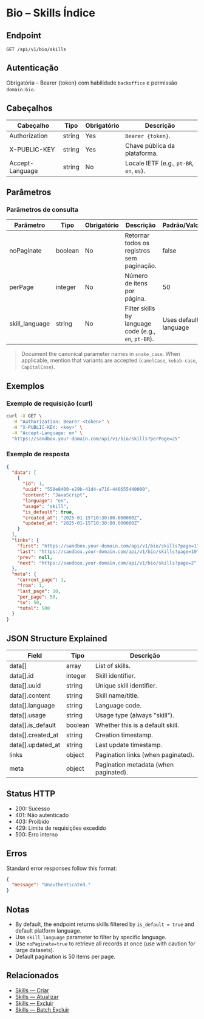 # Bio – Skills Índice

## Endpoint

```
GET /api/v1/bio/skills
```

## Autenticação

Obrigatória – Bearer {token} com habilidade `backoffice` e permissão `domain:bio`.

## Cabeçalhos

| Cabeçalho           | Tipo   | Obrigatório | Descrição |
| ---------------- | ------ | -------- | ----------- |
| Authorization    | string | Yes      | `Bearer {token}`. |
| X-PUBLIC-KEY     | string | Yes      | Chave pública da plataforma. |
| Accept-Language  | string | No       | Locale IETF (e.g., `pt-BR`, `en`, `es`). |

## Parâmetros

### Parâmetros de consulta

| Parâmetro       | Tipo    | Obrigatório | Descrição | Padrão/Valores |
| --------------- | ------- | -------- | ----------- | -------------- |
| noPaginate      | boolean | No       | Retornar todos os registros sem paginação. | false |
| perPage         | integer | No       | Número de itens por página. | 50 |
| skill_language  | string  | No       | Filter skills by language code (e.g., `en`, `pt-BR`). | Uses default language |

> Document the canonical parameter names in `snake_case`. When applicable, mention that variants are accepted (`camelCase`, `kebab-case`, `CapitalCase`).

## Exemplos

### Exemplo de requisição (curl)

```bash
curl -X GET \
  -H "Authorization: Bearer <token>" \
  -H "X-PUBLIC-KEY: <key>" \
  -H "Accept-Language: en" \
  "https://sandbox.your-domain.com/api/v1/bio/skills?perPage=25"
```

### Exemplo de resposta

```json
{
  "data": [
    {
      "id": 1,
      "uuid": "550e8400-e29b-41d4-a716-446655440000",
      "content": "JavaScript",
      "language": "en",
      "usage": "skill",
      "is_default": true,
      "created_at": "2025-01-15T10:30:00.000000Z",
      "updated_at": "2025-01-15T10:30:00.000000Z"
    }
  ],
  "links": {
    "first": "https://sandbox.your-domain.com/api/v1/bio/skills?page=1",
    "last": "https://sandbox.your-domain.com/api/v1/bio/skills?page=10",
    "prev": null,
    "next": "https://sandbox.your-domain.com/api/v1/bio/skills?page=2"
  },
  "meta": {
    "current_page": 1,
    "from": 1,
    "last_page": 10,
    "per_page": 50,
    "to": 50,
    "total": 500
  }
}
```

## JSON Structure Explained

| Field                | Tipo    | Descrição |
| -------------------- | ------- | ----------- |
| data[]               | array   | List of skills. |
| data[].id            | integer | Skill identifier. |
| data[].uuid          | string  | Unique skill identifier. |
| data[].content       | string  | Skill name/title. |
| data[].language      | string  | Language code. |
| data[].usage         | string  | Usage type (always "skill"). |
| data[].is_default    | boolean | Whether this is a default skill. |
| data[].created_at    | string  | Creation timestamp. |
| data[].updated_at    | string  | Last update timestamp. |
| links                | object  | Pagination links (when paginated). |
| meta                 | object  | Pagination metadata (when paginated). |

## Status HTTP

- 200: Sucesso
- 401: Não autenticado
- 403: Proibido
- 429: Limite de requisições excedido
- 500: Erro interno

## Erros

Standard error responses follow this format:

```json
{
  "message": "Unauthenticated."
}
```

## Notas

- By default, the endpoint returns skills filtered by `is_default = true` and default platform language.
- Use `skill_language` parameter to filter by specific language.
- Use `noPaginate=true` to retrieve all records at once (use with caution for large datasets).
- Default pagination is 50 items per page.

## Relacionados

- [Skills — Criar](SkillCriar.md)
- [Skills — Atualizar](SkillAtualizar.md)
- [Skills — Excluir](SkillExcluir.md)
- [Skills — Batch Excluir](SkillBatchExcluir.md)
